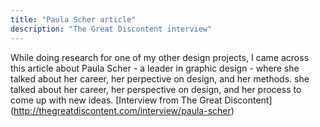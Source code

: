 ```yaml
---
title: "Paula Scher article"
description: "The Great Discontent interview"
---
```


While doing research for one of my other design projects, I came across this article about Paula Scher - a leader in graphic design - where she talked about her career, her perpective on design, and her methods.
she talked about her career, her perspective on design, and her process to come up with new ideas. [Interview from The Great Discontent] (http://thegreatdiscontent.com/interview/paula-scher)
